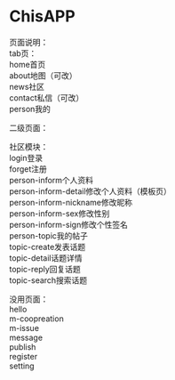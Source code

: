 # ChisAPP
页面说明：  
tab页：  
home首页  
about地图（可改）  
news社区  
contact私信（可改）  
person我的  
  
二级页面：  
  
社区模块：  
login登录  
forget注册  
person-inform个人资料   
person-inform-detail修改个人资料（模板页）  
person-inform-nickname修改昵称  
person-inform-sex修改性别  
person-inform-sign修改个性签名  
person-topic我的帖子  
topic-create发表话题  
topic-detail话题详情  
topic-reply回复话题  
topic-search搜索话题  
  
没用页面：  
hello  
m-coopreation  
m-issue   
message  
publish  
register  
setting  
 
